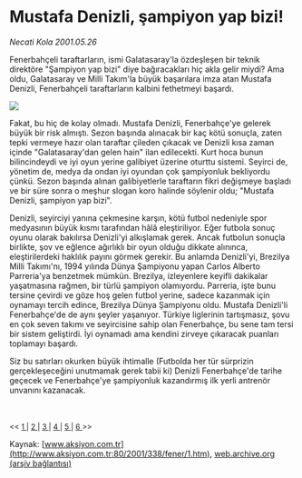 # Mustafa Denizli, şampiyon yap bizi!

*Necati Kola 2001.05.26*

<div>
 <p class="spot">
  Fenerbahçeli taraftarların, ismi Galatasaray'la özdeşleşen bir teknik direktöre "Şampiyon yap bizi" diye bağıracakları hiç akla gelir miydi? Ama oldu, Galatasaray ve Milli Takım'la büyük başarılara imza atan Mustafa Denizli, Fenerbahçeli taraftarların kalbini fethetmeyi başardı.
 </p>
 <p class="metin">
 </p>
 <img border="0" src="/web/20010609034906im_/http://www.aksiyon.com.tr/2001/338/resimler/Denizli.jpg"/>
 <p class="metin">
  Fakat, bu hiç de kolay olmadı. Mustafa Denizli, Fenerbahçe'ye gelerek büyük bir risk almıştı. Sezon başında alınacak bir kaç kötü sonuçla, zaten tepki vermeye hazır olan taraftar çileden çıkacak ve Denizli kısa zaman içinde "Galatasaray'dan gelen hain" ilan edilecekti. Kurt hoca bunun bilincindeydi ve iyi oyun yerine galibiyet üzerine oturttu sistemi. Seyirci de, yönetim de, medya da ondan iyi oyundan çok şampiyonluk bekliyordu çünkü. Sezon başında alınan galibiyetlerle taraftarın fikri değişmeye başladı ve bir süre sonra o meşhur slogan koro halinde söylenir oldu; "Mustafa Denizli, şampiyon yap bizi".
 </p>
 <p class="metin">
  Denizli, seyirciyi yanına çekmesine karşın, kötü futbol nedeniyle spor medyasının büyük kısmı tarafından hâlâ eleştiriliyor. Eğer futbola sonuç oyunu olarak bakılırsa Denizli'yi alkışlamak gerek. Ancak futbolun sonuçla birlikte, şov ve eğlence ağırlıklı bir oyun olduğu dikkate alınınca, eleştirilerdeki haklılık payını görmek gerekir. Bu anlamda Denizli'yi, Brezilya Milli Takımı'nı, 1994 yılında Dünya Şampiyonu yapan Carlos Alberto Parreria'ya benzetmek mümkün. Brezilya, izleyenlere keyifli dakikalar yaşatmasına rağmen, bir türlü şampiyon olamıyordu. Parreria, işte bunu tersine çevirdi ve göze hoş gelen futbol yerine, sadece kazanmak için oynamayı tercih edince, Brezilya Dünya Şampiyonu oldu. Mustafa Denizli'li Fenerbahçe'de de aynı şeyler yaşanıyor. Türkiye liglerinin tartışmasız, şovu en çok seven takımı ve seyircisine sahip olan Fenerbahçe, bu sene tam tersi bir sistem geliştirdi. İyi oynamadı ama kendini zirveye çıkaracak puanları toplamayı başardı.
 </p>
 <p class="metin">
  Siz bu satırları okurken büyük ihtimalle (Futbolda her tür sürprizin gerçekleşeceğini unutmamak gerek tabii ki) Denizli Fenerbahçe'de tarihe geçecek ve Fenerbahçe'ye şampiyonluk kazandırmış ilk yerli antrenör unvanını kazanacak.
 </p>
 <p class="metin">
 </p>
 <p class="metin">
  <p>
   <br/>
   <br/>
   <font size="2">
    &lt;&lt;
    <a href="/web/20010609034906/http://www.aksiyon.com.tr/2001/338/fener/1.htm">
     1
    </a>
    |
    <a href="/web/20010609034906/http://www.aksiyon.com.tr/2001/338/fener/2.htm">
     2
    </a>
    |
    <a href="/web/20010609034906/http://www.aksiyon.com.tr/2001/338/fener/3.htm">
     3
    </a>
    |
    <a href="/web/20010609034906/http://www.aksiyon.com.tr/2001/338/fener/4.htm">
     4
    </a>
    |
    <a href="/web/20010609034906/http://www.aksiyon.com.tr/2001/338/fener/5.htm">
     5
    </a>
    |
    <a href="/web/20010609034906/http://www.aksiyon.com.tr/2001/338/fener/6.htm">
     6
    </a>
    &gt;&gt;
   </font>
  </p>
 </p>
</div>

Kaynak: [www.aksiyon.com.tr](http://www.aksiyon.com.tr:80/2001/338/fener/1.htm), [web.archive.org (arşiv bağlantısı)](http://web.archive.org/web/20010609034906/http://www.aksiyon.com.tr:80/2001/338/fener/1.htm)
